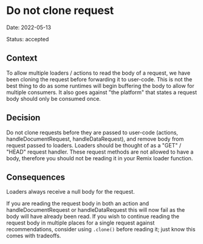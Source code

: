 # Do not clone request

Date: 2022-05-13

Status: accepted

## Context

To allow multiple loaders / actions to read the body of a request, we have been cloning the request before forwarding it to user-code. This is not the best thing to do as some runtimes will begin buffering the body to allow for multiple consumers. It also goes against "the platform" that states a request body should only be consumed once.

## Decision

Do not clone requests before they are passed to user-code (actions, handleDocumentRequest, handleDataRequest), and remove body from request passed to loaders. Loaders should be thought of as a "GET" / "HEAD" request handler. These request methods are not allowed to have a body, therefore you should not be reading it in your Remix loader function.

## Consequences

Loaders always receive a null body for the request.

If you are reading the request body in both an action and handleDocumentRequest or handleDataRequest this will now fail as the body will have already been read. If you wish to continue reading the request body in multiple places for a single request against recommendations, consider using `.clone()` before reading it; just know this comes with tradeoffs.
